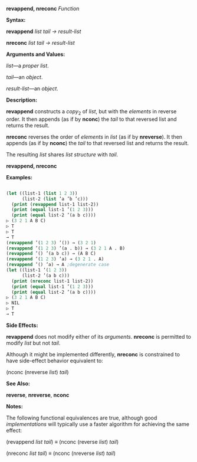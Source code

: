 **revappend, nreconc** *Function* 



**Syntax:** 



**revappend** *list tail → result-list* 



**nreconc** *list tail → result-list* 



**Arguments and Values:** 



*list*—a *proper list*. 



*tail*—an *object*. 



*result-list*—an *object*. 



**Description:** 



**revappend** constructs a *copy*<sub>2</sub> of *list*, but with the *elements* in reverse order. It then appends (as if by **nconc**) the *tail* to that reversed list and returns the result. 



**nreconc** reverses the order of *elements* in *list* (as if by **nreverse**). It then appends (as if by **nconc**) the *tail* to that reversed list and returns the result. 



The resulting *list* shares *list structure* with *tail*. 







 



 



**revappend, nreconc** 



**Examples:**
```lisp

(let ((list-1 (list 1 2 3)) 
      (list-2 (list ’a ’b ’c))) 
  (print (revappend list-1 list-2)) 
  (print (equal list-1 ’(1 2 3))) 
  (print (equal list-2 ’(a b c)))) 
▷ (3 2 1 A B C) 
▷ T 
▷ T 
→ T 
(revappend ’(1 2 3) ’()) → (3 2 1) 
(revappend ’(1 2 3) ’(a . b)) → (3 2 1 A . B) 
(revappend ’() ’(a b c)) → (A B C) 
(revappend ’(1 2 3) ’a) → (3 2 1 . A) 
(revappend ’() ’a) → A ;degenerate case 
(let ((list-1 ’(1 2 3)) 
      (list-2 ’(a b c))) 
  (print (nreconc list-1 list-2)) 
  (print (equal list-1 ’(1 2 3))) 
  (print (equal list-2 ’(a b c)))) 
▷ (3 2 1 A B C) 
▷ NIL 
▷ T 
→ T 

```
**Side Effects:** 



**revappend** does not modify either of its *arguments*. **nreconc** is permitted to modify *list* but not *tail*. 



Although it might be implemented differently, **nreconc** is constrained to have side-effect behavior equivalent to: 



(nconc (nreverse *list*) *tail*) 



**See Also:** 



**reverse**, **nreverse**, **nconc** 



**Notes:** 



The following functional equivalences are true, although good *implementations* will typically use a faster algorithm for achieving the same effect: 







 



 



(revappend *list tail*) *≡* (nconc (reverse *list*) *tail*) 



(nreconc *list tail*) *≡* (nconc (nreverse *list*) *tail*) 



